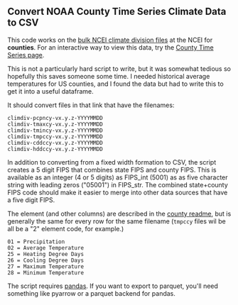 
## Convert NOAA County Time Series Climate Data to CSV

This code works on the [bulk NCEI climate division files](https://www.ncei.noaa.gov/pub/data/cirs/climdiv/) at the NCEI for **counties**. For an interactive way to view this data, try the [County Time Series page](https://www.ncei.noaa.gov/access/monitoring/climate-at-a-glance/county/time-series).

This is not a particularly hard script to write, but it was somewhat tedious so hopefully this saves someone some time. I needed historical average temperatures for US counties, and I found the data but had to write this to get it into a useful dataframe.

It should convert files in that link that have the filenames:

```
climdiv-pcpncy-vx.y.z-YYYYMMDD
climdiv-tmaxcy-vx.y.z-YYYYMMDD
climdiv-tmincy-vx.y.z-YYYYMMDD
climdiv-tmpccy-vx.y.z-YYYYMMDD
climdiv-cddccy-vx.y.z-YYYYMMDD
climdiv-hddccy-vx.y.z-YYYYMMDD
```

In addition to converting from a fixed width formation to CSV, the script creates a 5 digit FIPS that combines state FIPS and county FIPS. This is available as an integer (4 or 5 digits) as FIPS_int (5001) as as five character string with leading zeros ("05001") in FIPS_str. The combined state+county FIPS code should make it easier to merge into other data sources that have a five digit FIPS.

The element (and other columns) are described in the [county readme](https://www.ncei.noaa.gov/pub/data/cirs/climdiv/county-readme.txt), but is generally the same for every row for the same filename (`tmpccy` files wil be all be a "2" element code, for example.)

```
01 = Precipitation
02 = Average Temperature
25 = Heating Degree Days
26 = Cooling Degree Days
27 = Maximum Temperature
28 = Minimum Temperature
```

The script requires [pandas](https://pandas.pydata.org). If you want to export to parquet, you'll need something like pyarrow or a parquet backend for pandas.

